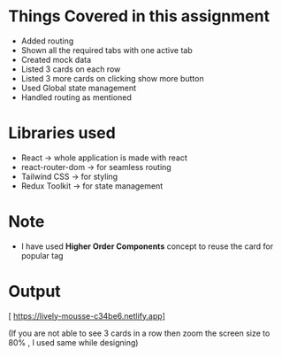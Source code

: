 # Things Covered in this assignment
 - Added routing
 - Shown all the required tabs with one active tab
 - Created mock data
 - Listed 3 cards on each row
 - Listed 3 more cards on clicking show more button
 - Used Global state management
 - Handled routing as mentioned

 # Libraries used
 - React -> whole application is made with react
 - react-router-dom -> for seamless routing
 - Tailwind CSS -> for styling
 - Redux Toolkit -> for state management

 # Note
 - I have used **Higher Order Components** concept to reuse the card for popular tag

 # Output
[ https://lively-mousse-c34be6.netlify.app]

(If you are not able to see 3 cards in a row then zoom the screen size to 80% , I used same while designing)